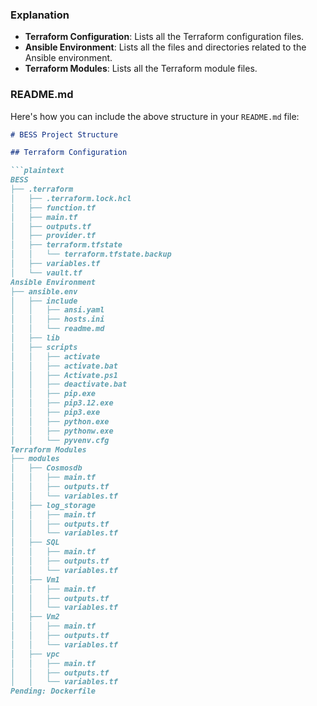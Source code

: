 ### Explanation

- **Terraform Configuration**: Lists all the Terraform configuration files.
- **Ansible Environment**: Lists all the files and directories related to the Ansible environment.
- **Terraform Modules**: Lists all the Terraform module files.

###  README.md

Here's how you can include the above structure in your `README.md` file:

```markdown
# BESS Project Structure

## Terraform Configuration

```plaintext
BESS
├── .terraform
│   ├── .terraform.lock.hcl
│   ├── function.tf
│   ├── main.tf
│   ├── outputs.tf
│   ├── provider.tf
│   ├── terraform.tfstate
│   │   └── terraform.tfstate.backup
│   ├── variables.tf
│   └── vault.tf
Ansible Environment
├── ansible.env
│   ├── include
│   │   ├── ansi.yaml
│   │   ├── hosts.ini
│   │   └── readme.md
│   ├── lib
│   ├── scripts
│   │   ├── activate
│   │   ├── activate.bat
│   │   ├── Activate.ps1
│   │   ├── deactivate.bat
│   │   ├── pip.exe
│   │   ├── pip3.12.exe
│   │   ├── pip3.exe
│   │   ├── python.exe
│   │   ├── pythonw.exe
│   │   └── pyvenv.cfg
Terraform Modules
├── modules
│   ├── Cosmosdb
│   │   ├── main.tf
│   │   ├── outputs.tf
│   │   └── variables.tf
│   ├── log_storage
│   │   ├── main.tf
│   │   ├── outputs.tf
│   │   └── variables.tf
│   ├── SQL
│   │   ├── main.tf
│   │   ├── outputs.tf
│   │   └── variables.tf
│   ├── Vm1
│   │   ├── main.tf
│   │   ├── outputs.tf
│   │   └── variables.tf
│   ├── Vm2
│   │   ├── main.tf
│   │   ├── outputs.tf
│   │   └── variables.tf
│   ├── vpc
│   │   ├── main.tf
│   │   ├── outputs.tf
│   │   └── variables.tf
Pending: Dockerfile
